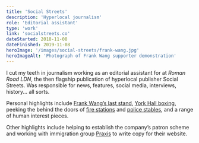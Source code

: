 ```yaml
---
title: 'Social Streets'
description: 'Hyperlocal journalism'
role: 'Editorial assistant'
type: 'work'
link: 'socialstreets.co'
dateStarted: 2018-11-08
dateFinished: 2019-11-08
heroImage: '/images/social-streets/frank-wang.jpg'
heroImageAlt: 'Photograph of Frank Wang supporter demonstration'
---
```


I cut my teeth in journalism working as an editorial assistant for at _Roman Road LDN_, the then flagship publication of hyperlocal publisher Social Streets. Was responsible for news, features, social media, interviews, history... all sorts.

Personal highlights include [Frank Wang’s last stand](https://romanroadlondon.com/frank-wang-coffee-campaign-bethnal-green/), [York Hall boxing](https://bethnalgreenlondon.co.uk/york-hall-boxing-night-blood-solidarity-photoessay/), peeking the behind the doors of [fire stations](https://romanroadlondon.com/bethnal-green-fire-station/) and [police stables](https://romanroadlondon.com/bow-police-stables/), and a range of human interest pieces.

Other highlights include helping to establish the company’s patron scheme and working with immigration group [Praxis](https://www.praxis.org.uk/) to write copy for their website.
